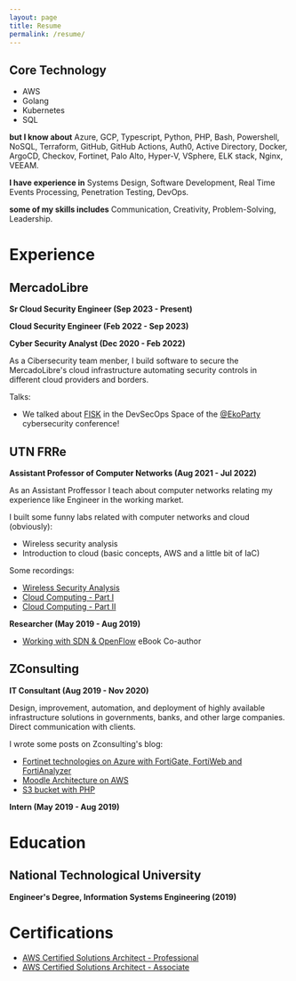 ```yaml
---
layout: page
title: Resume
permalink: /resume/
---
```


## Core Technology
* AWS
* Golang
* Kubernetes
* SQL

**but I know about**
Azure, GCP, Typescript, Python, PHP, Bash, Powershell, NoSQL, Terraform, GitHub, GitHub Actions, Auth0, Active Directory, Docker, ArgoCD, Checkov, Fortinet, Palo Alto, Hyper-V, VSphere, ELK stack, Nginx, VEEAM.

**I have experience in**
Systems Design, Software Development, Real Time Events Processing, Penetration Testing, DevOps.

**some of my skills includes**
Communication, Creativity, Problem-Solving, Leadership.

# Experience

## MercadoLibre

**Sr Cloud Security Engineer (Sep 2023 - Present)**

**Cloud Security Engineer (Feb 2022 - Sep 2023)**

**Cyber Security Analyst (Dec 2020 - Feb 2022)**

As a Cibersecurity team menber, I build software to secure the MercadoLibre's cloud infrastructure automating security controls in different cloud providers and borders.

Talks:
- We talked about [FISK](https://www.youtube.com/watch?v=QO8jLPkX1Io) in the DevSecOps Space of the [@EkoParty](https://ekoparty.org/) cybersecurity conference!

## UTN FRRe

**Assistant Professor of Computer Networks (Aug 2021 - Jul 2022)**

As an Assistant Proffessor I teach about computer networks relating my experience like Engineer in the working market.

I built some funny labs related with computer networks and cloud (obviously):
- Wireless security analysis
- Introduction to cloud (basic concepts, AWS and a little bit of IaC)

Some recordings:
- [Wireless Security Analysis](https://www.youtube.com/watch?v=vNMvHc8QB00)
- [Cloud Computing - Part I](https://www.youtube.com/watch?v=3OIXdnBo75k)
- [Cloud Computing - Part II](https://www.youtube.com/watch?v=Gm0EUcMU884)

**Researcher (May 2019 - Aug 2019)**
- [Working with SDN & OpenFlow](https://ria.utn.edu.ar/handle/20.500.12272/4435?show=full) eBook Co-author

## ZConsulting 
**IT Consultant (Aug 2019 - Nov 2020)**

Design, improvement, automation, and deployment of highly available infrastructure solutions in governments, banks, and other large companies. Direct communication with clients.

I wrote some posts on Zconsulting's blog:
- [Fortinet technologies on Azure with FortiGate, FortiWeb and FortiAnalyzer](https://blog.zconsulting.co/2020/11/17/fortinet-on-azure-fortigate-fortiweb-fortianalyzer-part-1/)
- [Moodle Architecture on AWS](https://blog.zconsulting.co/2020/11/16/moodle-on-aws/)
- [S3 bucket with PHP](https://blog.zconsulting.co/2020/11/18/s3-bucket-and-php/)

**Intern (May 2019 - Aug 2019)**

# Education

## National Technological University

**Engineer's Degree, Information Systems Engineering (2019)**

# Certifications
- [AWS Certified Solutions Architect - Professional](https://www.credly.com/badges/7c2253ec-4edd-4178-89b1-7f59f1789a3f/linked_in_profile)
- [AWS Certified Solutions Architect - Associate](https://www.youracclaim.com/badges/0c62ba28-e382-4293-aff4-37c7fd0bc65d?source=linked_in_profile)


